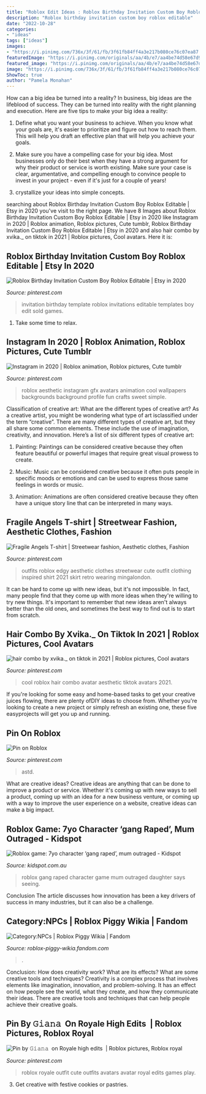 ```yaml
---
title: "Roblox Edit Ideas : Roblox Birthday Invitation Custom Boy Roblox Editable"
description: "Roblox birthday invitation custom boy roblox editable"
date: "2022-10-28"
categories:
- "ideas"
tags: ["ideas"]
images:
- "https://i.pinimg.com/736x/3f/61/fb/3f61fb84ff4a3e217b080ce76c07ea87.jpg"
featuredImage: "https://i.pinimg.com/originals/aa/4b/e7/aa4be74d58e67d9b5df4f65a60e0ae0f.jpg"
featured_image: "https://i.pinimg.com/originals/aa/4b/e7/aa4be74d58e67d9b5df4f65a60e0ae0f.jpg"
image: "https://i.pinimg.com/736x/3f/61/fb/3f61fb84ff4a3e217b080ce76c07ea87.jpg"
ShowToc: true
author: "Pamela Monahan"
---
```



How can a big idea be turned into a reality?
In business, big ideas are the lifeblood of success. They can be turned into reality with the right planning and execution. Here are five tips to make your big idea a reality:
1. Define what you want your business to achieve. When you know what your goals are, it's easier to prioritize and figure out how to reach them. This will help you draft an effective plan that will help you achieve your goals.

2. Make sure you have a compelling case for your big idea. Most businesses only do their best when they have a strong argument for why their product or service is worth existing. Make sure your case is clear, argumentative, and compelling enough to convince people to invest in your project - even if it's just for a couple of years!

3. crystallize your ideas into simple concepts.

	

		
searching about Roblox Birthday Invitation Custom Boy Roblox Editable | Etsy in 2020 you've visit to the right page. We have 8 Images about Roblox Birthday Invitation Custom Boy Roblox Editable | Etsy in 2020 like Instagram in 2020 | Roblox animation, Roblox pictures, Cute tumblr, Roblox Birthday Invitation Custom Boy Roblox Editable | Etsy in 2020 and also hair combo by xvika._ on tiktok in 2021 | Roblox pictures, Cool avatars. Here it is:
		
    
## Roblox Birthday Invitation Custom Boy Roblox Editable | Etsy In 2020

<img loading=lazy src="https://i.pinimg.com/originals/aa/4b/e7/aa4be74d58e67d9b5df4f65a60e0ae0f.jpg" onerror="this.onerror=null;this.src='https://tse4.mm.bing.net/th?id=OIP.40d-QcCevAnZEIQKh_7GMAHaKX&amp;pid=15.1';" alt="Roblox Birthday Invitation Custom Boy Roblox Editable | Etsy in 2020">

_Source: pinterest.com_

>invitation birthday template roblox invitations editable templates boy edit sold games. 

	

1. Take some time to relax.

    
## Instagram In 2020 | Roblox Animation, Roblox Pictures, Cute Tumblr

<img loading=lazy src="https://i.pinimg.com/736x/eb/97/d9/eb97d92fce383609258f64cb718e90d5.jpg" onerror="this.onerror=null;this.src='https://tse2.mm.bing.net/th?id=OIP.6Xol-PcQaBh5m0gc_rBbJAHaHa&amp;pid=15.1';" alt="Instagram in 2020 | Roblox animation, Roblox pictures, Cute tumblr">

_Source: pinterest.com_

>roblox aesthetic instagram gfx avatars animation cool wallpapers backgrounds background profile fun crafts sweet simple. 

	

Classification of creative art: What are the different types of creative art?
As a creative artist, you might be wondering what type of art isclassified under the term “creative”. There are many different types of creative art, but they all share some common elements. These include the use of imagination, creativity, and innovation. Here’s a list of six different types of creative art:
1. Painting: Paintings can be considered creative because they often feature beautiful or powerful images that require great visual prowess to create.

2. Music: Music can be considered creative because it often puts people in specific moods or emotions and can be used to express those same feelings in words or music.

3. Animation: Animations are often considered creative because they often have a unique story line that can be interpreted in many ways.


    
## Fragile Angels T-shirt | Streetwear Fashion, Aesthetic Clothes, Fashion

<img loading=lazy src="https://i.pinimg.com/736x/46/93/11/469311499ea1546610ee39f5ad2b349c.jpg" onerror="this.onerror=null;this.src='https://tse3.mm.bing.net/th?id=OIP.lx69ciITSIHjE9NKKW7OXAHaHb&amp;pid=15.1';" alt="Fragile Angels T-shirt | Streetwear fashion, Aesthetic clothes, Fashion">

_Source: pinterest.com_

>outfits roblox edgy aesthetic clothes streetwear cute outfit clothing inspired shirt 2021 skirt retro wearing mingalondon. 

	

It can be hard to come up with new ideas, but it's not impossible. In fact, many people find that they come up with more ideas when they're willing to try new things. It's important to remember that new ideas aren't always better than the old ones, and sometimes the best way to find out is to start from scratch.

    
## Hair Combo By Xvika._ On Tiktok In 2021 | Roblox Pictures, Cool Avatars

<img loading=lazy src="https://i.pinimg.com/736x/b5/9b/ed/b59bedb752b84889ed76b9abfe65efb6.jpg" onerror="this.onerror=null;this.src='https://tse4.mm.bing.net/th?id=OIP.7PYamurYC2ORC4KLM6ZiuAAAAA&amp;pid=15.1';" alt="hair combo by xvika._ on tiktok in 2021 | Roblox pictures, Cool avatars">

_Source: pinterest.com_

>cool roblox hair combo avatar aesthetic tiktok avatars 2021. 

	

If you're looking for some easy and home-based tasks to get your creative juices flowing, there are plenty ofDIY ideas to choose from. Whether you're looking to create a new project or simply refresh an existing one, these five easyprojects will get you up and running.

    
## Pin On Roblox

<img loading=lazy src="https://i.pinimg.com/736x/3f/61/fb/3f61fb84ff4a3e217b080ce76c07ea87.jpg" onerror="this.onerror=null;this.src='https://tse1.mm.bing.net/th?id=OIP.j7awvg1JcdqEaJ-qog3LSQHaEK&amp;pid=15.1';" alt="Pin on Roblox">

_Source: pinterest.com_

>astd. 

	

What are creative ideas?
Creative ideas are anything that can be done to improve a product or service. Whether it's coming up with new ways to sell a product, coming up with an idea for a new business venture, or coming up with a way to improve the user experience on a website, creative ideas can make a big impact.

    
## Roblox Game: 7yo Character ‘gang Raped’, Mum Outraged - Kidspot

<img loading=lazy src="https://cdn.newsapi.com.au/image/v1/b9842fd7a589dde92c0454cbb40a788b" onerror="this.onerror=null;this.src='https://tse1.mm.bing.net/th?id=OIP.3kTMobibNbWNuYcKC_-1DQHaEK&amp;pid=15.1';" alt="Roblox game: 7yo character ‘gang raped’, mum outraged - Kidspot">

_Source: kidspot.com.au_

>roblox gang raped character game mum outraged daughter says seeing. 

	

Conclusion
The article discusses how innovation has been a key drivers of success in many industries, but it can also be a challenge.

    
## Category:NPCs | Roblox Piggy Wikia | Fandom

<img loading=lazy src="https://vignette.wikia.nocookie.net/roblox-piggy-wikia/images/0/0c/EYnNYFJVAAUuh2v.jpg/revision/latest?cb=20200523001541" onerror="this.onerror=null;this.src='https://tse3.mm.bing.net/th?id=OIP.oxa_eas_wkoM0oQjj6jt7wHaEJ&amp;pid=15.1';" alt="Category:NPCs | Roblox Piggy Wikia | Fandom">

_Source: roblox-piggy-wikia.fandom.com_

>. 

	

Conclusion: How does creativity work? What are its effects? What are some creative tools and techniques?
Creativity is a complex process that involves elements like imagination, innovation, and problem-solving. It has an effect on how people see the world, what they create, and how they communicate their ideas. There are creative tools and techniques that can help people achieve their creative goals.

    
## Pin By 𝙶𝚒𝚊𝚗𝚊 ︎ On Royale High Edits ️ | Roblox Pictures, Roblox Royal

<img loading=lazy src="https://i.pinimg.com/736x/0b/72/ed/0b72edbb0b250f925caa3422dcfb57b3.jpg" onerror="this.onerror=null;this.src='https://tse1.mm.bing.net/th?id=OIP.1TpjTMdy0CzRDTqi8XST1QHaHu&amp;pid=15.1';" alt="Pin by 𝙶𝚒𝚊𝚗𝚊 ︎ on Royale high edits ️ | Roblox pictures, Roblox royal">

_Source: pinterest.com_

>roblox royale outfit cute outfits avatars avatar royal edits games play. 

	

3. Get creative with festive cookies or pastries.

